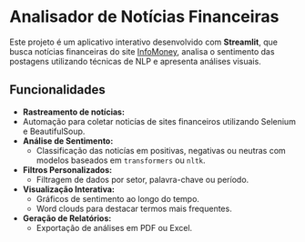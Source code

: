 # Analisador de Notícias Financeiras

Este projeto é um aplicativo interativo desenvolvido com **Streamlit**, que busca notícias financeiras do site [InfoMoney](https://www.infomoney.com.br/), analisa o sentimento das postagens utilizando técnicas de NLP e apresenta análises visuais.

## **Funcionalidades**

- **Rastreamento de notícias:**
- Automação para coletar noticías de sites financeiros utilizando Selenium e BeautifulSoup.
- **Análise de Sentimento:**
  - Classificação das noticías em positivas, negativas ou neutras com modelos baseados em `transformers` ou `nltk`.
- **Filtros Personalizados:**
  - Filtragem de dados por setor, palavra-chave ou período.
- **Visualização Interativa:**
  - Gráficos de sentimento ao longo do tempo.
  - Word clouds para destacar termos mais frequentes.
- **Geração de Relatórios:**
  - Exportação de análises em PDF ou Excel.

